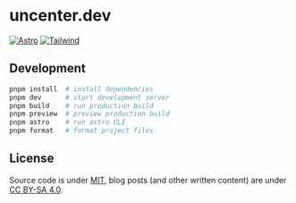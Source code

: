 # uncenter.dev

[![Astro](https://img.shields.io/badge/Astro-BC52EE.svg?style=flat-square&logo=astro&logoColor=white)](https://11ty.dev)
[![Tailwind](https://img.shields.io/badge/Tailwind_CSS-38B2AC?style=flat-square&logo=tailwind-css&logoColor=white)](https://tailwindcss.com)

## Development

```sh
pnpm install  # install dependencies
pnpm dev      # start development server
pnpm build    # run production build
pnpm preview  # preview production build
pnpm astro    # run astro CLI
pnpm format   # format project files
```

## License

Source code is under [MIT](LICENSE), blog posts (and other written content) are under [CC BY-SA 4.0](LICENSE-content).

